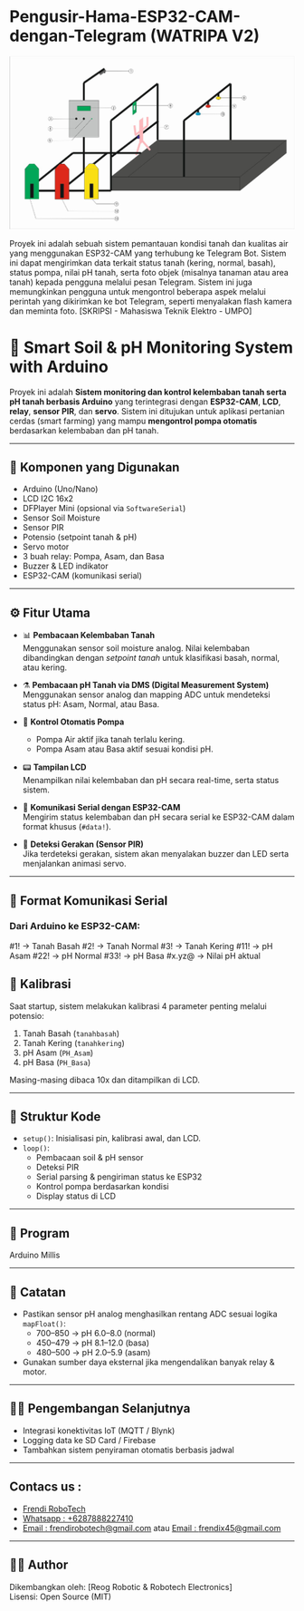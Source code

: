 # Pengusir-Hama-ESP32-CAM-dengan-Telegram (WATRIPA V2)

![alt text](https://github.com/Frendi-X/WATRIPA-V2/blob/main/Project.png?raw=true)

Proyek ini adalah sebuah sistem pemantauan kondisi tanah dan kualitas air yang menggunakan ESP32-CAM yang terhubung ke Telegram Bot. Sistem ini dapat mengirimkan data terkait status tanah (kering, normal, basah), status pompa, nilai pH tanah, serta foto objek (misalnya tanaman atau area tanah) kepada pengguna melalui pesan Telegram. Sistem ini juga memungkinkan pengguna untuk mengontrol beberapa aspek melalui perintah yang dikirimkan ke bot Telegram, seperti menyalakan flash kamera dan meminta foto. [SKRIPSI - Mahasiswa Teknik Elektro  - UMPO]

# 🌱 Smart Soil & pH Monitoring System with Arduino

Proyek ini adalah **Sistem monitoring dan kontrol kelembaban tanah serta pH tanah berbasis Arduino** yang terintegrasi dengan **ESP32-CAM**, **LCD**, **relay**, **sensor PIR**, dan **servo**. Sistem ini ditujukan untuk aplikasi pertanian cerdas (smart farming) yang mampu **mengontrol pompa otomatis** berdasarkan kelembaban dan pH tanah.

---

## 🔧 Komponen yang Digunakan

- Arduino (Uno/Nano)
- LCD I2C 16x2
- DFPlayer Mini (opsional via `SoftwareSerial`)
- Sensor Soil Moisture
- Sensor PIR
- Potensio (setpoint tanah & pH)
- Servo motor
- 3 buah relay: Pompa, Asam, dan Basa
- Buzzer & LED indikator
- ESP32-CAM (komunikasi serial)

---

## ⚙️ Fitur Utama

- 📊 **Pembacaan Kelembaban Tanah**  
  Menggunakan sensor soil moisture analog. Nilai kelembaban dibandingkan dengan *setpoint tanah* untuk klasifikasi basah, normal, atau kering.

- ⚗️ **Pembacaan pH Tanah via DMS (Digital Measurement System)**  
  Menggunakan sensor analog dan mapping ADC untuk mendeteksi status pH: Asam, Normal, atau Basa.

- 🔁 **Kontrol Otomatis Pompa**  
  - Pompa Air aktif jika tanah terlalu kering.
  - Pompa Asam atau Basa aktif sesuai kondisi pH.

- 📟 **Tampilan LCD**  
  Menampilkan nilai kelembaban dan pH secara real-time, serta status sistem.

- 🧠 **Komunikasi Serial dengan ESP32-CAM**  
  Mengirim status kelembaban dan pH secara serial ke ESP32-CAM dalam format khusus (`#data!`).

- 🛑 **Deteksi Gerakan (Sensor PIR)**  
  Jika terdeteksi gerakan, sistem akan menyalakan buzzer dan LED serta menjalankan animasi servo.

---

## 📶 Format Komunikasi Serial
### Dari Arduino ke ESP32-CAM:
#1! → Tanah Basah
#2! → Tanah Normal
#3! → Tanah Kering
#11! → pH Asam
#22! → pH Normal
#33! → pH Basa
#x.yz@ → Nilai pH aktual

## 🧪 Kalibrasi

Saat startup, sistem melakukan kalibrasi 4 parameter penting melalui potensio:
1. Tanah Basah (`tanahbasah`)
2. Tanah Kering (`tanahkering`)
3. pH Asam (`PH_Asam`)
4. pH Basa (`PH_Basa`)

Masing-masing dibaca 10x dan ditampilkan di LCD.

---

## 📁 Struktur Kode

- `setup()`: Inisialisasi pin, kalibrasi awal, dan LCD.
- `loop()`:  
  - Pembacaan soil & pH sensor  
  - Deteksi PIR  
  - Serial parsing & pengiriman status ke ESP32  
  - Kontrol pompa berdasarkan kondisi  
  - Display status di LCD  

---

## 🔧 Program

Arduino Millis

---

## 📌 Catatan

- Pastikan sensor pH analog menghasilkan rentang ADC sesuai logika `mapFloat()`:
  - 700–850 → pH 6.0–8.0 (normal)
  - 450–479 → pH 8.1–12.0 (basa)
  - 480–500 → pH 2.0–5.9 (asam)
- Gunakan sumber daya eksternal jika mengendalikan banyak relay & motor.

---

## 👨‍🌾 Pengembangan Selanjutnya

- Integrasi konektivitas IoT (MQTT / Blynk)
- Logging data ke SD Card / Firebase
- Tambahkan sistem penyiraman otomatis berbasis jadwal

---

## Contacs us : 
* [Frendi RoboTech](https://www.instagram.com/frendi.co/)
* [Whatsapp : +6287888227410](https://wa.me/+6287888227410)
* [Email    : frendirobotech@gmail.com](https://mail.google.com/mail/u/0/?view=cm&tf=1&fs=1&to=frendirobotech@gmail.com) atau [Email    : frendix45@gmail.com](https://mail.google.com/mail/u/0/?view=cm&tf=1&fs=1&to=frendix45@gmail.com)

---

## 👨‍💻 Author

Dikembangkan oleh: [Reog Robotic & Robotech Electronics]  
Lisensi: Open Source (MIT)




